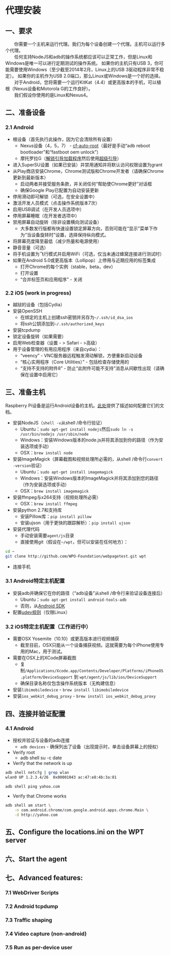 # 代理安装

## 一、要求
&emsp;&emsp;你需要一个主机来运行代理。我们为每个设备创建一个代理。主机可以运行多个代理。  
&emsp;&emsp;任何支持NodeJS和adb的操作系统都应该可以正常工作，但是Linux和Windows是唯一可以进行定期测试的操作系统。 如果你的主机只有USB 3，你可能需要使用Windows（至少截至2014年2月，Linux上的USB 3驱动程序非常不稳定）。 如果你的主机作为USB 2.0端口，那么Linux或Windows是一个好的选择。  
&emsp;&emsp;对于Android，您将需要一个运行KitKat（4.4）或更高版本的手机，可以植根（Nexus设备和Motorola G的工作良好）。  
&emsp;&emsp;我们假设你使用的是Linux和Nexus4。

## 二、准备设备
### 2.1 Android
+ 根设备（首先执行此操作，因为它会清除所有设置）
    + Nexus设备（4，5，7） - [cf-auto-root](https://autoroot.chainfire.eu/)（最好是手动“adb reboot bootloader”和“fastboot oem unlock”）
    + 摩托罗拉G（[解锁引导加载程序](https://motorola-global-portal.custhelp.com/app/standalone/bootloader/unlock-your-device-a/action/auth)然后使用[超级引导](http://www.modaco.com/topic/366771-root-your-moto-g-option-1-superboot/)）
+ 进入SuperSU设置（如果已安装）并禁用通知并将默认访问权限设置为grant
+ 从Play商店安装Chrome，Chrome测试版和Chrome开发者（请确保Chrome更新到最新版本）
    + 启动两者并接受服务条款，并关闭任何“帮助使Chrome更好”对话框
    + 确保Google Play已配置为自动安装更新
+ 停用滑动即可解锁（可选，在安全设置中）
+ 激活开发人员模式（点击操作系统版本7次）
+ 启用USB调试（在开发人员选项中）
+ 停用屏幕睡眠（在开发者选项中）
+ 禁用屏幕自动旋转（除非设置横向测试设备）
    + 大多数发行版都有快速设置锁定屏幕方向，否则可能在“显示”菜单下作为“当设备旋转时”设置，选择保持纵向模式。
+ 将屏幕亮度降至最低（减少热量和电源使用）
+ 静音音量（可选）
+ 将手机设置为飞行模式并启用WiFi（可选，仅当未通过蜂窝连接进行测试时）
+ 如果在Android 5.0或更高版本（Lollipop）上停用与近期应用的标签集成
    + 打开Chrome的每个实例（stable，beta，dev）
    + 打开设置
    + “合并标签页和应用程序” - 关闭
### 2.2 iOS (work in progress)
+ 越狱的设备（包括Cydia）
+ 安装OpenSSH
    + 在绑定的主机上创建ssh密钥并另存为`~/.ssh/id_dsa_ios`
    + 将ssh公钥添加到`~/.ssh/authorized_keys`
+ 安装tcpdump
+ 锁定设备旋转（如果需要）
+ 启用Web检查器（设置 - > Safari - >高级）
+ 用于设备管理的有用应用程序（来自cydia）：
    + “veency” - VNC服务器远程触发滑动解锁，方便重新启动设备
    + “核心实用程序（Core Utilities）” - 包括检查存储使用的
    + “支持不支持的附件8” - 防止“此附件可能不支持”消息从间歇性出现（请确保在设置中启用它）

## 三、准备主机
Raspberry Pi设备是运行Android设备的主机。[此处](https://github.com/WPO-Foundation/webpagetest/blob/master/docs/Private%20Instances/MobileAgentRaspberryPi.md)提供了描述如何配置它们的文档。
+ 安装NodeJS（`shell -v`从shell /命令行验证）
    + Ubuntu：`sudo apt-get install nodejs`然后`sudo ln -s /usr/bin/nodejs /usr/sbin/node`
    + Windows：安装Windows版本的node.js并将其添加到你的路径（作为安装选项或手动）
    + OSX：`brew install node`
+ 安装ImageMagick（屏幕截图和视频处理所必需的，从shell /命令行`convert -version`验证）
    + Ubuntu：`sudo apt-get install imagemagick`
    + Windows：安装Windows版本的ImageMagick并将其添加到您的路径（作为安装选项或手动）
    + OSX：`brew install imagemagick`
+ 安装ffmpeg与x264支持（视频处理所必需）
    + OSX：`brew install ffmpeg`
+ 安装python 2.7和支持库
    + 安装Pillow库：`pip install pillow`
    + 安装ujson（用于更快的跟踪解析）：`pip install ujson`
+ 安装代理代码
    + 手动安装需要`agent/js`目录
    + 直接使用git（假设在`~/wpt`，但可以安装在任何地方）：
```bash
cd ~
git clone http://github.com/WPO-Foundation/webpagetest.git wpt
``` 
+ 连接手机

### 3.1 Android特定主机配置
+ 安装adb并确保它在你的路径（“adb设备”从shell /命令行来验证设备连接后）
    + Ubuntu：`sudo apt-get install android-tools-adb`
    + 否则，从[Android SDK](http://developer.android.com/sdk/index.html)
+ 配置[udev规则](https://developer.android.com/studio/run/device.html)（仅限Linux）

### 3.2 iOS特定主机配置（工作进行中）
+ 需要OSX Yosemite（10.10）或更高版本进行视频捕获
    + 截至目前，OSX只能从一个设备捕获视频。这就需要为每个iPhone使用专用的Mac，用于测试。
+ 需要在OSX上的XCode屏幕截图
    + 复制`/Applications/Xcode.app/Contents/Developer/Platforms/iPhoneOS.platform/DeviceSupport` 到 `wpt/agent/js/lib/ios/DeviceSupport`
    + 确保目录名称仅包含操作系统版本（无构建信息）
+ 安装`libimobiledevice` - `brew install libimobiledevice`
+ 安装`ios_webkit_debug_proxy` - `brew install ios_webkit_debug_proxy`

## 四、连接并验证配置
### 4.1 Android
+ 授权并验证与设备的adb连接
    + `adb devices` - 确保列出了设备（出现提示时，单击设备屏幕上的授权）
+ Verify root
    + adb shell su -c date
+ Verify that the network is up
```bash
adb shell netcfg | grep wlan
wlan0 UP 1.2.3.4/26  0x00001043 ac:47:e8:4b:3a:81

adb shell ping yahoo.com
```    
+ Verify that Chrome works
```bash
adb shell am start \
    -n com.android.chrome/com.google.android.apps.chrome.Main \
    -d http://yahoo.com
```
## 五、Configure the locations.ini on the WPT server
## 六、Start the agent
## 七、Advanced features:
### 7.1 WebDriver Scripts
### 7.2 Android tcpdump
### 7.3 Traffic shaping
### 7.4 Video capture (non-android)
### 7.5 Run as per-device user